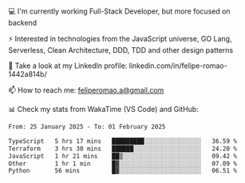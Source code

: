 💻 I'm currently working Full-Stack Developer, but more focused on backend

⚡ Interested in technologies from the JavaScript universe, GO Lang, Serverless, Clean Architecture, DDD, TDD and other design patterns

👥 Take a look at my LinkedIn profile: linkedin.com/in/felipe-romao-1442a814b/

📫 How to reach me: feliperomao.a@gmail.com

📊 Check my stats from WakaTime (VS Code) and GitHub:

<!--START_SECTION:waka-->

```txt
From: 25 January 2025 - To: 01 February 2025

TypeScript   5 hrs 17 mins   █████████░░░░░░░░░░░░░░░░   36.59 %
Terraform    3 hrs 30 mins   ██████░░░░░░░░░░░░░░░░░░░   24.20 %
JavaScript   1 hr 21 mins    ██▒░░░░░░░░░░░░░░░░░░░░░░   09.42 %
Other        1 hr 1 min      █▓░░░░░░░░░░░░░░░░░░░░░░░   07.09 %
Python       56 mins         █▓░░░░░░░░░░░░░░░░░░░░░░░   06.51 %
```

<!--END_SECTION:waka-->
